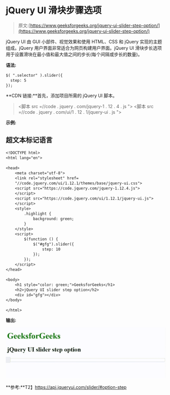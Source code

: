 # jQuery UI 滑块步骤选项

> 原文:[https://www.geeksforgeeks.org/jquery-ui-slider-step-option/](https://www.geeksforgeeks.org/jquery-ui-slider-step-option/)

jQuery UI 由 GUI 小部件、视觉效果和使用 HTML、CSS 和 jQuery 实现的主题组成。jQuery 用户界面非常适合为网页构建用户界面。jQuery UI 滑块步长选项用于设置滑块在最小值和最大值之间的步长(每个间隔或步长的数量)。

**语法:**

```
$( ".selector" ).slider({
  step: 5
});
```

**CDN 链接:**首先，添加项目所需的 jQuery UI 脚本。

> <link rel="”stylesheet”" href="”//code.jquery.com/ui/1.12.1/themes/smoothness/jquery-ui.css”">
> <脚本 src =//code . jquery . com/jquery-1 . 12 . 4 . js "></脚本>
> <脚本 src =//code . jquery . com/ui/1 . 12 . 1/jquery-ui . js "></脚本>

**示例:**

## 超文本标记语言

```
<!DOCTYPE html>
<html lang="en">

<head>
    <meta charset="utf-8">
    <link rel="stylesheet" href=
    "//code.jquery.com/ui/1.12.1/themes/base/jquery-ui.css">
    <script src="https://code.jquery.com/jquery-1.12.4.js">
    </script>
    <script src="https://code.jquery.com/ui/1.12.1/jquery-ui.js">
    </script>
    <style>
        .highlight {
            background: green;
        }
    </style>
    <script>
        $(function () {
            $("#gfg").slider({
                step: 10
            });
        });
    </script>
</head>

<body>
    <h1 style="color: green;">GeeksforGeeks</h1>
    <h2>jQuery UI slider step option</h2>
    <div id="gfg"></div>
</body>

</html>
```

**输出:**

![](img/a4d91e034f67e10bcd9f0a28b5243124.png)

**参考:**T2】https://api.jqueryui.com/slider/#option-step